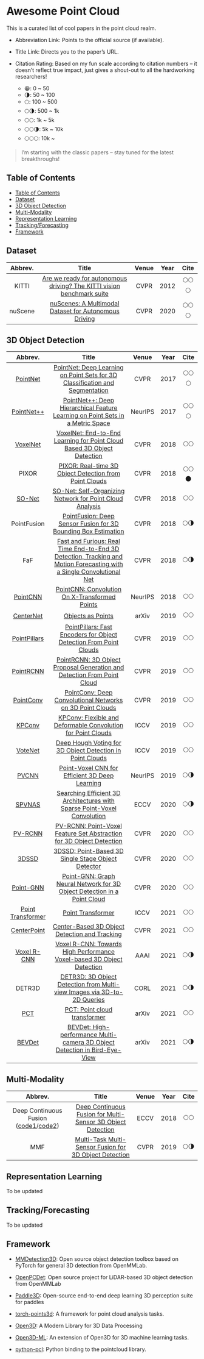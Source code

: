 # Awesome Point Cloud

This is a curated list of cool papers in the point cloud realm.

- Abbreviation Link: Points to the official source (if available).
- Title Link: Directs you to the paper’s URL.
- Citation Rating: Based on my fun scale according to citation numbers – it doesn’t reflect true impact, just gives a shout-out to all the hardworking researchers!

  - 😀: 0 ~ 50
  - 🌗: 50 ~ 100
  - 🌕: 100 ~ 500
  - 🌕🌗: 500 ~ 1k
  - 🌕🌕: 1k ~ 5k
  - 🌕🌕🌗: 5k ~ 10k
  - 🌕🌕🌕: 10k ~

> I’m starting with the classic papers – stay tuned for the latest breakthroughs!

<!-- 🌕🌗🌑 -->
<!-- 🌑🌑🌑: 0 ~ 50 -->
<!-- 🌗🌑🌑: 50 ~ 100 -->
<!-- 🌕🌑🌑: 100 ~ 500 -->
<!-- 🌕🌗🌑: 500 ~ 1,000 -->
<!-- 🌕🌕🌑: 1,000 ~ 5,000 -->
<!-- 🌕🌕🌗: 5,000 ~ 10,000 -->
<!-- 🌕🌕🌕: greater than 10,000-->
## Table of Contents

- [Table of Contents](#table-of-contents)
- [Dataset](#dataset)
- [3D Object Detection](#3d-object-detection)
- [Multi-Modality](#multi-modality)
- [Representation Learning](#representation-learning)
- [Tracking/Forecasting](#trackingforecasting)
- [Framework](#framework)


## Dataset

| Abbrev. | Title | Venue | Year | Cite | 
| :---: | :---: | :---: | :---: | :---: | 
| KITTI | [Are we ready for autonomous driving? The KITTI vision benchmark suite](https://ieeexplore.ieee.org/abstract/document/6248074) | CVPR | 2012 | 🌕🌕🌕 | 
| nuScene | [nuScenes: A Multimodal Dataset for Autonomous Driving](https://openaccess.thecvf.com/content_CVPR_2020/html/Caesar_nuScenes_A_Multimodal_Dataset_for_Autonomous_Driving_CVPR_2020_paper.html) | CVPR | 2020 | 🌕🌕🌕 | 

## 3D Object Detection

| Abbrev. | Title | Venue | Year | Cite | 
| :---: | :---: | :---: | :---: | :---: | 
| [PointNet](https://github.com/charlesq34/pointnet) | [PointNet: Deep Learning on Point Sets for 3D Classification and Segmentation](https://arxiv.org/abs/1612.00593) | CVPR | 2017 | 🌕🌕🌕 | 
| [PointNet++](https://github.com/charlesq34/pointnet2) | [PointNet++: Deep Hierarchical Feature Learning on Point Sets in a Metric Space](https://proceedings.neurips.cc/paper/2017/hash/d8bf84be3800d12f74d8b05e9b89836f-Abstract.html) | NeurIPS | 2017 | 🌕🌕🌕 |
| [VoxelNet](https://github.com/steph1793/Voxelnet) | [VoxelNet: End-to-End Learning for Point Cloud Based 3D Object Detection](https://openaccess.thecvf.com/content_cvpr_2018/html/Zhou_VoxelNet_End-to-End_Learning_CVPR_2018_paper.html) | CVPR | 2018 | 🌕🌕 |
| PIXOR | [PIXOR: Real-time 3D Object Detection from Point Clouds](https://arxiv.org/abs/1902.06326) | CVPR | 2018 | 🌕🌕🌑 |
| [SO-Net](https://github.com/lijx10/SO-Net) | [SO-Net: Self-Organizing Network for Point Cloud Analysis](https://arxiv.org/abs/1803.04249) | CVPR | 2018 | 🌕🌕 |
| PointFusion | [PointFusion: Deep Sensor Fusion for 3D Bounding Box Estimation](https://arxiv.org/abs/1711.10871) | CVPR | 2018 | 🌕🌗 |
| FaF | [Fast and Furious: Real Time End-to-End 3D Detection, Tracking and Motion Forecasting with a Single Convolutional Net](https://arxiv.org/abs/2012.12395) | CVPR | 2018 | 🌕🌗 |
| [PointCNN](https://github.com/yangyanli/PointCNN) | [PointCNN: Convolution On X-Transformed Points](https://proceedings.neurips.cc/paper/2018/hash/f5f8590cd58a54e94377e6ae2eded4d9-Abstract.html) | NeurIPS | 2018 | 🌕🌕 |
| [CenterNet](https://github.com/dreamway/CenterNet-objects-as-points) | [Objects as Points](https://arxiv.org/abs/1904.07850) | arXiv | 2019 | 🌕🌕 |
| [PointPillars](https://github.com/zhulf0804/PointPillars) | [PointPillars: Fast Encoders for Object Detection From Point Clouds](https://openaccess.thecvf.com/content_CVPR_2019/html/Lang_PointPillars_Fast_Encoders_for_Object_Detection_From_Point_Clouds_CVPR_2019_paper.html) | CVPR | 2019 | 🌕🌕 |
| [PointRCNN](https://github.com/sshaoshuai/PointRCNN) | [PointRCNN: 3D Object Proposal Generation and Detection From Point Cloud](https://openaccess.thecvf.com/content_CVPR_2019/html/Shi_PointRCNN_3D_Object_Proposal_Generation_and_Detection_From_Point_Cloud_CVPR_2019_paper.html) | CVPR | 2019 | 🌕🌕 |
| [PointConv](https://github.com/DylanWusee/pointconv) | [PointConv: Deep Convolutional Networks on 3D Point Clouds](https://arxiv.org/abs/1811.07246) | CVPR | 2019 | 🌕🌕 |
| [KPConv](https://github.com/HuguesTHOMAS/KPConv) | [KPConv: Flexible and Deformable Convolution for Point Clouds](https://arxiv.org/abs/1904.08889) | ICCV | 2019 | 🌕🌕 |
| [VoteNet](https://github.com/facebookresearch/votenet) | [Deep Hough Voting for 3D Object Detection in Point Clouds](https://arxiv.org/abs/1904.09664) | ICCV | 2019 | 🌕🌕 |
| [PVCNN](https://github.com/mit-han-lab/pvcnn) | [Point-Voxel CNN for Efficient 3D Deep Learning](https://arxiv.org/abs/1907.03739) | NeurIPS | 2019 | 🌕🌗 | 
| [SPVNAS](https://github.com/mit-han-lab/spvnas) | [Searching Efficient 3D Architectures with Sparse Point-Voxel Convolution](https://arxiv.org/abs/2007.16100) | ECCV | 2020 | 🌕🌗 |
| [PV-RCNN](https://github.com/sshaoshuai/PV-RCNN) | [PV-RCNN: Point-Voxel Feature Set Abstraction for 3D Object Detection](https://openaccess.thecvf.com/content_CVPR_2020/html/Shi_PV-RCNN_Point-Voxel_Feature_Set_Abstraction_for_3D_Object_Detection_CVPR_2020_paper.html) | CVPR | 2020 | 🌕🌕 |
| [3DSSD](https://github.com/dvlab-research/3DSSD) | [3DSSD: Point-Based 3D Single Stage Object Detector](https://openaccess.thecvf.com/content_CVPR_2020/html/Yang_3DSSD_Point-Based_3D_Single_Stage_Object_Detector_CVPR_2020_paper.html) | CVPR | 2020 | 🌕🌕 |
| [Point-GNN](https://github.com/WeijingShi/Point-GNN) | [Point-GNN: Graph Neural Network for 3D Object Detection in a Point Cloud](https://openaccess.thecvf.com/content_CVPR_2020/html/Shi_Point-GNN_Graph_Neural_Network_for_3D_Object_Detection_in_a_CVPR_2020_paper.html) | CVPR | 2020 | 🌕🌕 |
| [Point Transformer](https://github.com/pointcept/pointcept) | [Point Transformer](https://openaccess.thecvf.com/content/ICCV2021/html/Zhao_Point_Transformer_ICCV_2021_paper.html?ref=;) | ICCV | 2021 | 🌕🌕 |
| [CenterPoint](https://github.com/tianweiy/CenterPoint) | [Center-Based 3D Object Detection and Tracking](https://openaccess.thecvf.com/content/CVPR2021/html/Yin_Center-Based_3D_Object_Detection_and_Tracking_CVPR_2021_paper.html) | CVPR | 2021 | 🌕🌕 |
| [Voxel R-CNN](https://github.com/djiajunustc/Voxel-R-CNN) | [Voxel R-CNN: Towards High Performance Voxel-based 3D Object Detection](https://arxiv.org/abs/2012.15712) | AAAI | 2021 | 🌕🌗 |
| DETR3D | [DETR3D: 3D Object Detection from Multi-view Images via 3D-to-2D Queries](https://arxiv.org/abs/2110.06922) | CORL | 2021 | 🌕🌗 |
| [PCT](https://github.com/qinglew/PointCloudTransformer) | [PCT: Point cloud transformer](https://arxiv.org/abs/2012.09688) | arXiv | 2021 | 🌕🌕 |
| [BEVDet](https://github.com/HuangJunJie2017/BEVDet) | [BEVDet: High-performance Multi-camera 3D Object Detection in Bird-Eye-View](https://arxiv.org/abs/2112.11790) | arXiv | 2021 | 🌕🌗 |


## Multi-Modality

| Abbrev. | Title | Venue | Year | Cite | 
| :---: | :---: | :---: | :---: | :---: | 
| Deep Continuous Fusion ([code1](https://github.com/Chanuk-Yang/Deep_Continuous_Fusion_for_Multi-Sensor_3D_Object_Detection)/[code2](https://github.com/JaHorL/Contfuse)) | [Deep Continuous Fusion for Multi-Sensor 3D Object Detection](https://arxiv.org/abs/2012.10992) | ECCV | 2018 | 🌕🌕 |
| MMF | [Multi-Task Multi-Sensor Fusion for 3D Object Detection](https://arxiv.org/abs/2012.12397) | CVPR | 2019 | 🌕🌗 |

## Representation Learning

To be updated

## Tracking/Forecasting

To be updated

## Framework

- [MMDetection3D](https://github.com/open-mmlab/mmdetection3d): Open source object detection toolbox based on PyTorch for general 3D detection from OpenMMLab.
- [OpenPCDet](https://github.com/open-mmlab/OpenPCDet): Open source project for LiDAR-based 3D object detection from OpenMMLab


- [Paddle3D](https://github.com/PaddlePaddle/Paddle3D): Open-source end-to-end deep learning 3D perception suite for paddles
- [torch-points3d](https://github.com/torch-points3d/torch-points3d): A framework for point cloud analysis tasks.
- [Open3D](https://github.com/isl-org/Open3D): A Modern Library for 3D Data Processing
- [Open3D-ML](https://github.com/isl-org/Open3D-ML): An extension of Open3D for 3D machine learning tasks.
- [python-pcl](https://github.com/strawlab/python-pcl): Python binding to the pointcloud library.